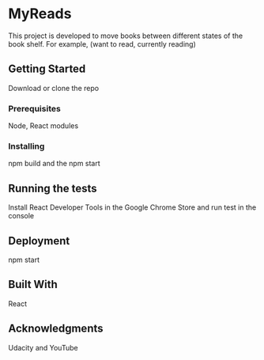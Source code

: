 # MyReads

This project is developed to move books between different states of the book shelf. For example, (want to read, currently reading)

## Getting Started

Download or clone the repo

### Prerequisites

Node, React modules

### Installing

npm build and the npm start

## Running the tests

Install React Developer Tools in the Google Chrome Store and run test in the console

## Deployment

npm start

## Built With

React

## Acknowledgments

Udacity and YouTube

